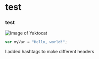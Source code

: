 # test
### test
![Image of Yaktocat](https://octodex.github.com/images/yaktocat.png)

``` javascript
var myVar = "Hello, world!";
```

I added hashtags to make different headers 
